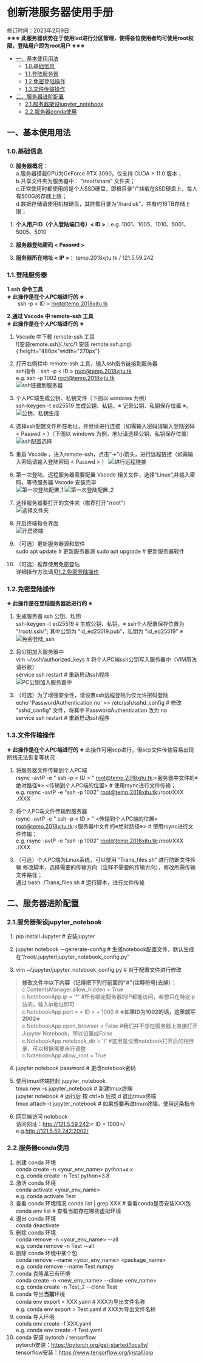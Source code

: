 # **创新港服务器使用手册**
修订时间：2023年2月9日  
<b>※※※ 此服务器优势在于使用lxd进行分区管理，使得各位使用者均可使用root权限，登陆用户即为root用户 ※※※</b>  
* [一、基本使用用法](#1)
  * [1.0.基础信息](#1.0)
  * [1.1.登陆服务器](#1.1)
  * [1.2.免密登陆操作](#1.2)
  * [1.3.文件传输操作](#1.3)
* [二、服务器进阶配置](#2)
  * [2.1.服务器架设jupyter_notebook](#2.1)
  * [2.2.服务器conda使用](#2.2)
## <h2 id="1"><b> 一、基本使用用法 </b></h2>

### <h3 id="1.0"><b> 1.0.基础信息 </b></h2>
0. **服务器概况**：  
a.服务器搭载GPU为GeForce RTX 3090，仅支持 CUDA > 11.0 版本；  
b.共享文件夹为服务器中： “/root/share” 文件夹；  
c.正常使用时都使用的是个人SSD硬盘，即根目录"/"挂载在SSD硬盘上，每人有500G的存储上限；  
d.数据存储请使用机械硬盘，其挂载目录为“/hardisk”，共有约16TB存储上限；
   
1. **个人用户ID（个人登陆端口号）< ID >**：e.g. 1001、1005、1010、5001、5005、5010  
 
2. **服务器登陆密码 < Passwd >**  

3. **服务器所在地址 < IP >**： temp.2018xjtu.tk / 121.5.59.242

### <h3 id="1.1"><b> 1.1.登陆服务器 </b></h2>
**1.ssh 命令工具**  
**※ 此操作是在个人PC端进行的 ※**  
&ensp;&ensp;&ensp;&ensp;ssh ‐p < ID > root@temp.2018xjtu.tk

**2.通过 Vscode 中 remote-ssh 工具**  
**※ 此操作是在个人PC端进行的 ※**  
1.  Vscode 中下载 remote-ssh 工具  
![安装remote.ssh](./src/1.安装 remote.ssh.png){:height="480px"width="270px"}  

2. 打开右侧栏中 remote-ssh 工具，输入ssh指令链接到服务器  
ssh指令：ssh -p < ID > root@temp.2018xjtu.tk  
e.g. ssh -p 1002 root@temp.2018xjtu.tk  
![ssh链接到服务器](./src/2.链接到服务器.png)  

3. 个人PC端生成公钥、私钥文件（下图以 windows 为例）  
ssh-keygen -t ed25519 生成公钥、私钥。※ 记录公钥、私钥保存位置 ※。
![公钥、私钥生成](./src/3.生成公钥、私钥文件.png)  

4. 选择ssh配置文件所在地址，并继续进行连接（如需输入密码请输入登陆密码 < Passwd > ）（下图以 windows 为例，地址请选择公钥、私钥保存位置）  
![ssh配置选择](./src/4.ssh配置选择.png)  

5. 重启 Vscode ，进入remote-ssh，点击“→”小箭头，进行远程链接（如需输入密码请输入登陆密码 < Passwd > ）
![进行远程链接](./src/5.进行远程链接.png)  

6. 第一次登陆，远程服务器需要配置 Vscode 相关文件，选择“Linux”,并输入密码，等待服务器 Vscode 安装完毕  
![第一次登陆配置_1](./src/6.第一次登陆配置.png)
![第一次登陆配置_2](./src/7.第一次登陆配置.png)

7. 选择服务器要打开的文件夹（推荐打开"/root"）  
![选择文件夹](./src/8.选择文件夹.png)

8. 开启终端指令界面  
![开启终端](./src/9.开启终端.png)

9. （可选）更新服务器源和软件  
sudo apt update # 更新服务器源
sudo apt upgrade # 更新服务器软件

10. （可选）推荐使用免密登陆  
详细操作方法请见[1.2.免密登陆操作](#1.2)

### <h3 id="1.2"><b> 1.2.免密登陆操作 </b></h2>  

**※ 此操作是在登陆服务器后进行的 ※**
1. 生成服务器 ssh 公钥、私钥   
ssh-keygen -t ed25519 # 生成公钥、私钥。※ ssh个人配置保存位置为 "/root/.ssh/"; 其中公钥为 "id_ed25519.pub"，私钥为 "id_ed25519" ※  
![免密登陆_ssh](./src/10.免密登陆_ssh.png)  

2. 将公钥加入服务器中  
vim ~/.ssh/authorized_keys # 将个人PC端ssh公钥写入服务器中（VIM用法请谷歌）  
service ssh restart # 重新启动ssh程序  
![PC公钥加入服务器中](./src/11.PC公钥加入服务器中.png) 

3. （可选）为了增强安全性，请设置ssh远程登陆为仅允许密码登陆  
echo 'PasswordAuthentication no' >> /etc/ssh/sshd_config # 修改 "sshd_config" 文件，将其中 PasswordAuthentication 改为 no  
service ssh restart # 重新启动ssh程序  

### <h3 id="1.3"><b> 1.3.文件传输操作 </b></h2>  

**※ 此操作是在个人PC端进行的 ※**
此操作可用scp进行，但scp文件传输容易出现断线无法恢复等状况    

1. 将服务器文件传输到个人PC端   
rsync -avtP -e " ssh -p < ID > " root@temp.2018xjtu.tk:<服务器中文件的※绝对路径※> <传输到个人PC端的位置> # 使用rsync进行文件传输；  
e.g. rsync -avtP -e "ssh -p 1002" root@temp.2018xjtu.tk:/root/XXX ./XXX  

2. 将个人PC端文件传输到服务器  
rsync -avtP -e " ssh -p < ID > " <传输到个人PC端的位置>  root@temp.2018xjtu.tk:<服务器中文件的※绝对路径※> # 使用rsync进行文件传输；  
e.g. rsync -avtP -e "ssh -p 1002" root@temp.2018xjtu.tk:/root/XXX ./XXX  

3. （可选）个人PC端为Linux系统，可以使用 “Trans_files.sh” 进行防断文件传输
修改脚本，选择需要的传输方向（注释不需要的传输方向），修改所需传输文件路径；      
通过 bash ./Trans_files.sh # 运行脚本，进行文件传输  

## <h2 id="2"><b> 二、服务器进阶配置 </b></h2>
### <h3 id="2.1"><b> 2.1.服务器架设jupyter_notebook </b></h2>
1. pip install Jupyter # 安装jupyter  
   
2. jupyter notebook --generate-config # 生成notebook配置文件，默认生成在“/root/.jupyter/jupyter_notebook_config.py”   

3. vim ~/.jupyter/jupyter_notebook_config.py # 对于配置文件进行修改
> **修改文件中以下内容（记得把下列行前面的"#"(注释符号)去掉）：**  
c.ContentsManager.allow_hidden = True  
c.NotebookApp.ip = '*' #所有绑定服务器的IP都能访问，若想只在特定ip访问，输入ip地址即可  
c.NotebookApp.port = < ID > + 1000 # **※如果ID为1002的话，这里就写2002※**  
c.NotebookApp.open_browser = False #我们并不想在服务器上直接打开Jupyter Notebook，所以设置成False  
c.NotebookApp.notebook_dir = '/' #这里是设置notebook打开后的根目录，可以根据需要自行调整  
c.NotebookApp.allow_root = True    

4. jupyter notebook password # 更改notebook密码

5. 使用tmux终端挂起 jupyter_notebook  
tmux new -s jupyter_notebook # 新建tmux终端  
jupyter notebook  # 运行后 按 ctrl+b 后按 d 退出tmux终端  
tmux attach -t jupyter_notebook # 如果想要再进tmux终端，使用这条指令

6. 网页端访问 notebook   
访问网址：http://121.5.59.242:< ID + 1000>/  
e.g.http://121.5.59.242:2002/

### <h3 id="2.2"><b> 2.2.服务器conda使用 </b></h2>
1. 创建 conda 环境  
conda create -n <your_env_name> python=x.x  
e.g. conda create -n Test python=3.8  
2. 激活 conda 环境  
conda activate <your_env_name>  
e.g. conda activate Test 
3. 查看 conda 环境情况
conda list | grep XXX # 查看conda是否安装XXX包  
conda env list # 查看当前存在哪些虚拟环境  
4. 退出 conda 环境  
conda deactivate  
5. 删除 conda 环境   
conda remove -n <your_env_name> --all   
e.g. conda remove -n Test --all  
6. 删除 conda 环境中某个包    
conda remove --name <your_env_name>  <package_name>  
e.g. conda remove --name Test numpy  
7. conda 克隆某已有环境  
conda create -n <new_env_name> --clone <env_name>  
e.g. conda create -n Test_2 --clone Test  
8. conda 导出**当前**环境  
conda env export > XXX.yaml # XXX为导出文件名称  
e.g. conda env export > Test.yaml # XXX为导出文件名称  
9. conda 导入环境  
conda env create -f XXX.yaml  
e.g. conda env create -f Test.yaml  
10. conda 安装 pytorch / tensorflow  
pytorch安装：https://pytorch.org/get-started/locally/  
tensorflow安装：https://www.tensorflow.org/install/pip

